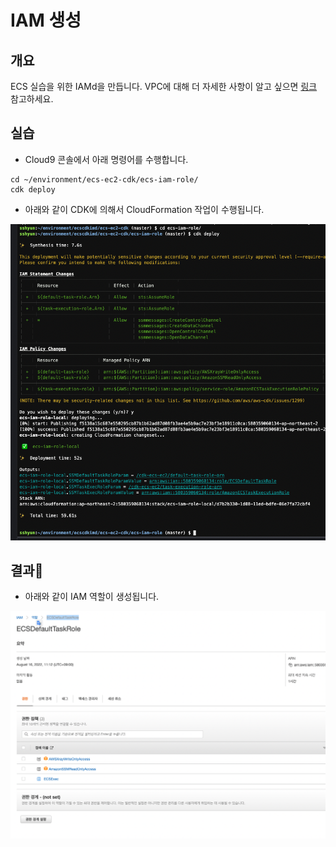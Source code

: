 # IAM 생성

## 개요

ECS 실습을 위한 IAMd을 만듭니다. VPC에 대해 더 자세한 사항이 알고 싶으면 [링크](https://docs.aws.amazon.com/ko\_kr/vpc/latest/userguide/what-is-amazon-vpc.html) 참고하세요.

## 실습

* Cloud9 콘솔에서 아래 명령어를 수행합니다.

```
cd ~/environment/ecs-ec2-cdk/ecs-iam-role/
cdk deploy
```

* 아래와 같이 CDK에 의해서 CloudFormation 작업이 수행됩니다.

![](<../.gitbook/assets/image (15).png>)

## 결과

* 아래와 같이 IAM 역할이 생성됩니다.

![](<../.gitbook/assets/image (2).png>)
